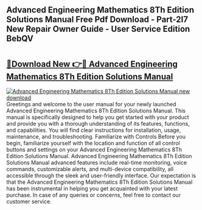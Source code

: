 ## Advanced Engineering Mathematics 8Th Edition Solutions Manual Free Pdf Download - Part-2I7 New Repair Owner Guide - User Service Edition BebQV

# <h2><a href="http://bc67516.oget.top/?id=Advanced+Engineering+Mathematics+8Th+Edition+Solutions+Manual">🔗Download New 👉🔴 Advanced Engineering Mathematics 8Th Edition Solutions Manual</a></h2>

[![Advanced Engineering Mathematics 8Th Edition Solutions Manual new download](https://i.imgur.com/5g1atiW.png)](http://bc67516.oget.top/?id=Advanced+Engineering+Mathematics+8Th+Edition+Solutions+Manual)
Greetings and welcome to the user manual for your newly launched Advanced Engineering Mathematics 8Th Edition Solutions Manual. This manual is specifically designed to help you get started with your product and provide you with a thorough understanding of its features, functions, and capabilities. You will find clear instructions for installation, usage, maintenance, and troubleshooting. Familiarize with Controls Before you begin, familiarize yourself with the location and function of all control buttons and settings on your Advanced Engineering Mathematics 8Th Edition Solutions Manual. Advanced Engineering Mathematics 8Th Edition Solutions Manual advanced features include real-time monitoring, voice commands, customizable alerts, and multi-device compatibility, all accessible through the sleek and user-friendly interface. Our expectation is that the Advanced Engineering Mathematics 8Th Edition Solutions Manual has been instrumental in helping you get acquainted with your latest purchase. In case of any queries or concerns, feel free to contact our customer service.
